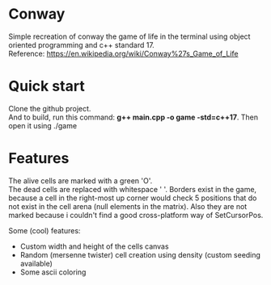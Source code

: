 # Conway

Simple recreation of conway the game of life in the terminal using object oriented programming and c++ standard 17.  
Reference: https://en.wikipedia.org/wiki/Conway%27s_Game_of_Life

# Quick start

Clone the github project.  
And to build, run this command: **g++ main.cpp -o game -std=c++17**. Then open it using ./game

# Features

The alive cells are marked with a green 'O'.  
The dead cells are replaced with whitespace ' '.
Borders exist in the game, because a cell in the right-most up corner would check 5 positions that do not exist in the cell arena (null elements in the matrix). Also they are not marked because i couldn't find a good cross-platform way of SetCursorPos.

Some (cool) features:  
- Custom width and height of the cells canvas
- Random (mersenne twister) cell creation using density (custom seeding available)
- Some ascii coloring
